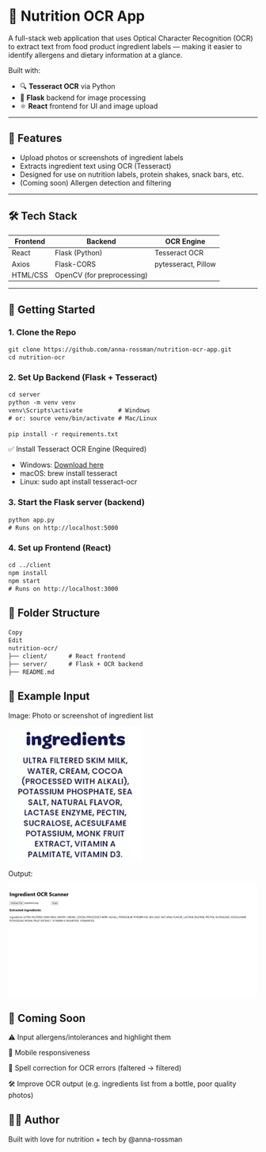 # 🥤 Nutrition OCR App

A full-stack web application that uses Optical Character Recognition (OCR) to extract text from food product ingredient labels — making it easier to identify allergens and dietary information at a glance.

Built with:

- 🔍 **Tesseract OCR** via Python
- 🧠 **Flask** backend for image processing
- ⚛️ **React** frontend for UI and image upload

---

## 📸 Features

- Upload photos or screenshots of ingredient labels
- Extracts ingredient text using OCR (Tesseract)
- Designed for use on nutrition labels, protein shakes, snack bars, etc.
- (Coming soon) Allergen detection and filtering

---

## 🛠️ Tech Stack

| Frontend | Backend                    | OCR Engine          |
| -------- | -------------------------- | ------------------- |
| React    | Flask (Python)             | Tesseract OCR       |
| Axios    | Flask-CORS                 | pytesseract, Pillow |
| HTML/CSS | OpenCV (for preprocessing) |                     |

---

## 🚀 Getting Started

### 1. Clone the Repo

```
git clone https://github.com/anna-rossman/nutrition-ocr-app.git
cd nutrition-ocr
```

### 2. Set Up Backend (Flask + Tesseract)

```
cd server
python -m venv venv
venv\Scripts\activate          # Windows
# or: source venv/bin/activate # Mac/Linux

pip install -r requirements.txt
```

✅ Install Tesseract OCR Engine (Required)

- Windows: [Download here](https://github.com/UB-Mannheim/tesseract/wiki)
- macOS: brew install tesseract
- Linux: sudo apt install tesseract-ocr

### 3. Start the Flask server (backend)

```
python app.py
# Runs on http://localhost:5000
```

### 4. Set up Frontend (React)

```
cd ../client
npm install
npm start
# Runs on http://localhost:3000
```

## 📂 Folder Structure

```
Copy
Edit
nutrition-ocr/
├── client/      # React frontend
├── server/      # Flask + OCR backend
├── README.md
```

## 🧪 Example Input

Image: Photo or screenshot of ingredient list

![ingredients list](images/input.png)

Output:

![OCR output](images/output.png)

## 🧱 Coming Soon

⚠️ Input allergens/intolerances and highlight them

📱 Mobile responsiveness

🧠 Spell correction for OCR errors (faltered → filtered)

🛠️ Improve OCR output (e.g. ingredients list from a bottle, poor quality photos)

## 🙋‍♀️ Author

Built with love for nutrition + tech by @anna-rossman
